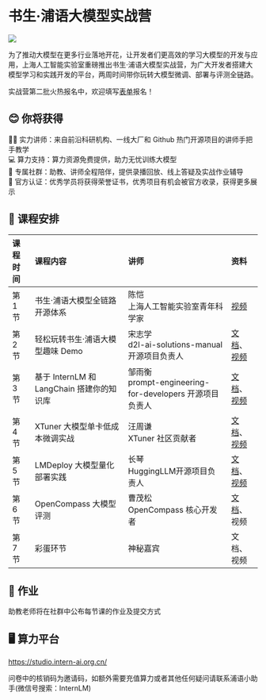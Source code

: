 # 书生·浦语大模型实战营

![](./asset/camp.png)

为了推动大模型在更多行业落地开花，让开发者们更高效的学习大模型的开发与应用，上海人工智能实验室重磅推出书生·浦语大模型实战营，为广大开发者搭建大模型学习和实践开发的平台，两周时间带你玩转大模型微调、部署与评测全链路。

实战营第二批火热报名中，欢迎填写[表单](https://www.wjx.top/vm/Yzzz2mi.aspx?udsid=876275)报名！ 

## 😊 你将获得

👨‍🏫 实力讲师：来自前沿科研机构、一线大厂和 Github 热门开源项目的讲师手把手教学  
💻 算力支持：算力资源免费提供，助力无忧训练大模型  
💬 专属社群：助教、讲师全程陪伴，提供录播回放、线上答疑及实战作业辅导  
📜 官方认证：优秀学员将获得荣誉证书，优秀项目有机会被官方收录，获得更多展示  

## 📅 课程安排

|课程时间|课程内容|讲师|资料|
|:-----|:----|:----|:-----|
|第 1 节|书生·浦语大模型全链路开源体系 |陈恺 </br>上海人工智能实验室青年科学家|[视频](https://www.bilibili.com/video/BV1Rc411b7ns/) |
|第 2 节|轻松玩转书生·浦语大模型趣味 Demo|宋志学</br>d2l-ai-solutions-manual 开源项目负责人| [文档](./helloworld/hello_world.md)、[视频](https://www.bilibili.com/video/BV1Ci4y1z72H) |
|第 3 节|基于 InternLM 和 LangChain 搭建你的知识库|邹雨衡</br>prompt-engineering-for-developers 开源项目负责人| [文档](./langchain/readme.md)、[视频](https://www.bilibili.com/video/BV1sT4y1p71V/) |
|第 4 节|XTuner 大模型单卡低成本微调实战|汪周谦</br>XTuner 社区贡献者| [文档](./xtuner/README.md)、[视频](https://www.bilibili.com/video/BV1yK4y1B75J) |
|第 5 节|LMDeploy 大模型量化部署实践|长琴</br>HuggingLLM开源项目负责人| [文档](./lmdeploy/lmdeploy.md)、[视频](https://www.bilibili.com/video/BV1iW4y1A77P) |
|第 6 节|OpenCompass 大模型评测|曹茂松</br>OpenCompass 核心开发者| [文档](./opencompass/opencompass_tutorial.md)、视频  |
|第 7 节|彩蛋环节| 神秘嘉宾 | 文档、视频  |


## 📝 作业

助教老师将在社群中公布每节课的作业及提交方式


## 🖥️ 算力平台

https://studio.intern-ai.org.cn/

问卷中的核销码为邀请码，如额外需要充值算力或者其他任何疑问请联系浦语小助手(微信号搜索：InternLM)
